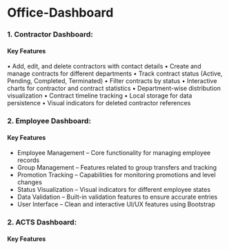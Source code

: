 # Office-Dashboard
### 1. Contractor Dashboard: 
#### Key Features

• Add, edit, and delete contractors with contact details
• Create and manage contracts for different departments
• Track contract status (Active, Pending, Completed, Terminated)
• Filter contracts by status
• Interactive charts for contractor and contract statistics
• Department-wise distribution visualization
• Contract timeline tracking
• Local storage for data persistence
• Visual indicators for deleted contractor references

### 2. Employee Dashboard: 
#### Key Features

* Employee Management – Core functionality for managing employee records
* Group Management – Features related to group transfers and tracking
* Promotion Tracking – Capabilities for monitoring promotions and level changes
* Status Visualization – Visual indicators for different employee states
* Data Validation – Built-in validation features to ensure accurate entries
* User Interface – Clean and interactive UI/UX features using Bootstrap

### 2. ACTS Dashboard: 
#### Key Features
